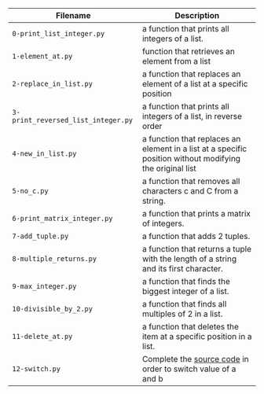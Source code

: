 | Filename | Description |
| -------- | ----------- |
| `0-print_list_integer.py` | a function that prints all integers of a list. |
| `1-element_at.py` | function that retrieves an element from a list  |
| `2-replace_in_list.py` | a function that replaces an element of a list at a specific position |
| `3-print_reversed_list_integer.py` | a function that prints all integers of a list, in reverse order |
| `4-new_in_list.py` |  a function that replaces an element in a list at a specific position without modifying the original list  |
| `5-no_c.py` |  a function that removes all characters c and C from a string. |
| `6-print_matrix_integer.py` | a function that prints a matrix of integers. |
| `7-add_tuple.py` | a function that adds 2 tuples. |
| `8-multiple_returns.py` | a function that returns a tuple with the length of a string and its first character.|
| `9-max_integer.py` | a function that finds the biggest integer of a list. |
| `10-divisible_by_2.py` | a function that finds all multiples of 2 in a list. |
| `11-delete_at.py` | a function that deletes the item at a specific position in a list. |
| `12-switch.py` | Complete the [source code](https://alx-intranet.hbtn.io/rltoken/Iwhtw8ZaGLN7TIzodKGnYA) in order to switch value of a and b |
